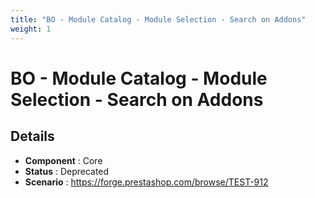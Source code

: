 ```yaml
---
title: "BO - Module Catalog - Module Selection - Search on Addons"
weight: 1
---
```


# BO - Module Catalog - Module Selection - Search on Addons
## Details
* **Component** : Core
* **Status** : Deprecated
* **Scenario** : https://forge.prestashop.com/browse/TEST-912
